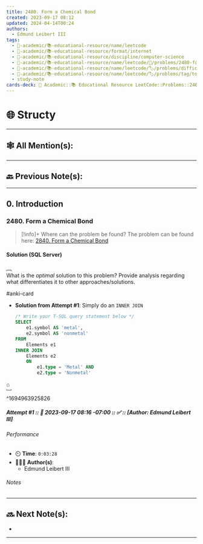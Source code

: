 ```yaml
---
title: 2480. Form a Chemical Bond
created: 2023-09-17 08:12
updated: 2024-04-14T00:24
authors:
  - Edmund Leibert III
tags:
  - 🔴-academic/📚-educational-resource/name/leetcode
  - 🔴-academic/📚-educational-resource/format/internet
  - 🔴-academic/📚-educational-resource/discipline/computer-science
  - 🔴-academic/📚-educational-resource/name/leetcode/🔖/problems/2480-form-a-chemical-bond
  - 🔴-academic/📚-educational-resource/name/leetcode/🏷️/problems/difficulty/easy
  - 🔴-academic/📚-educational-resource/name/leetcode/🏷️/problems/tag/topic/database
  - study-note
cards-deck: 🔴 Academic::📚 Educational Resource LeetCode::Problems::2480. Form a Chemical Bond
---
```


# 🌐 Structy

---

## 🕸️ All Mention(s): 

---

## 🔙 Previous Note(s):

---

## 0. Introduction

### 2480. Form a Chemical Bond

> [!info]+ Where can the problem be found?
> The problem can be found here: [2840. Form a Chemical Bond](https://leetcode.com/problems/form-a-chemical-bond/description/)

#### Solution (SQL Server)

﹇<br>
What is the _optimal_ solution to this problem? Provide analysis regarding what differentiates it to other approaches/solutions.

#anki-card 

- **Solution from Attempt #1**: Simply do an `INNER JOIN`

	```sql
	/* Write your T-SQL query statement below */
	SELECT
	    e1.symbol AS 'metal',
	    e2.symbol AS 'nonmetal'
	FROM 
	    Elements e1
	INNER JOIN 
	    Elements e2
	    ON 
	        e1.type = 'Metal' AND
	        e2.type = 'Nonmetal'
	```

⌂
<br>﹈<br>^1694963925826


##### Attempt #1 :: 📆 2023-09-17 08:16 -07:00 :: ✅ :: \[Author: Edmund Leibert III\]

###### Performance

- ⏲️ **Time**: `0:03:28`
- 🧔🏽‍♂️ **Author(s)**:
	- Edmund Leibert III

###### Notes


---

## 🔜 Next Note(s):
- 

---



